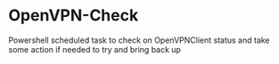 # OpenVPN-Check
Powershell scheduled task to check on OpenVPNClient status and take some action if needed to try and bring back up
